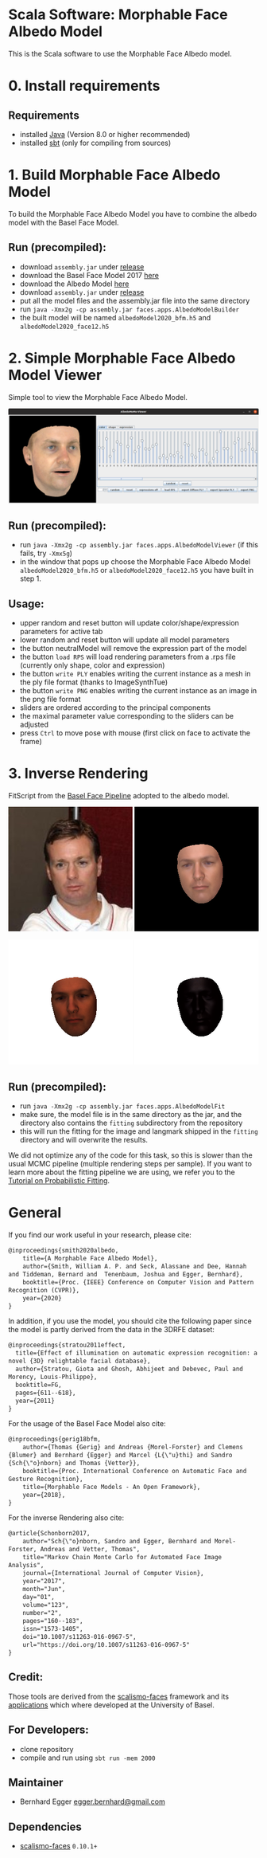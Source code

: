 # Scala Software: Morphable Face Albedo Model

This is the Scala software to use the Morphable Face Albedo model.

# 0. Install requirements

## Requirements
- installed [Java](http://www.oracle.com/technetwork/java/javase/downloads/index.html) (Version 8.0 or higher recommended)
- installed [sbt](http://www.scala-sbt.org/release/tutorial/Setup.html) (only for compiling from sources)


# 1. Build Morphable Face Albedo Model

To build the Morphable Face Albedo Model you have to combine the albedo model with the Basel Face Model.

## Run (precompiled):
- download `assembly.jar` under [release](https://github.com/waps101/AlbedoMM/releases)
- download the Basel Face Model 2017 [here](https://faces.dmi.unibas.ch/bfm/bfm2017.html)
- download the Albedo Model [here](https://github.com/waps101/AlbedoMM/releases)
- download `assembly.jar` under [release](https://github.com/waps101/AlbedoMM/releases)
- put all the model files and the assembly.jar file into the same directory
- run `java -Xmx2g -cp assembly.jar faces.apps.AlbedoModelBuilder`
- the built model will be named `albedoModel2020_bfm.h5` and `albedoModel2020_face12.h5`


# 2. Simple Morphable Face Albedo Model Viewer
 
 Simple tool to view the Morphable Face Albedo Model.
 
 ![Simple Morphable Model Viewer](Screenshot.png)
 

## Run (precompiled):
- run `java -Xmx2g -cp assembly.jar faces.apps.AlbedoModelViewer` (if this fails, try `-Xmx5g`)
- in the window that pops up choose the Morphable Face Albedo Model `albedoModel2020_bfm.h5` or `albedoModel2020_face12.h5` you have built in step 1.

## Usage:
- upper random and reset button will update color/shape/expression parameters for active tab
- lower random and reset button will update all model parameters
- the button neutralModel will remove the expression part of the model
- the button `load RPS` will load rendering parameters from a .rps file (currently only shape, color and expression)
- the button `write PLY` enables writing the current instance as a mesh in the ply file format (thanks to ImageSynthTue)
- the button `write PNG` enables writing the current instance as an image in the png file format
- sliders are ordered according to the principal components
- the maximal parameter value corresponding to the sliders can be adjusted
- press `Ctrl` to move pose with mouse (first click on face to activate the frame)


# 3. Inverse Rendering

FitScript from the [Basel Face Pipeline](https://github.com/unibas-gravis/basel-face-pipeline) adopted to the albedo model.

 ![Target](fitting/Bob_Stoops_0005.png)
 ![Fit](fitting/results/fitter-best_Gamma.png)
 
 ![Fit](fitting/results/fitter-best-diffuse.png)
 ![Fit](fitting/results/fitter-best-specular.png)

## Run (precompiled):
- run `java -Xmx2g -cp assembly.jar faces.apps.AlbedoModelFit`
- make sure, the model file is in the same directory as the jar, and the directory also contains the `fitting` subdirectory from the repository
- this will run the fitting for the image and langmark shipped in the `fitting` directory and will overwrite the results. 

We did not optimize any of the code for this task, so this is slower than the usual MCMC pipeline (multiple rendering steps per sample). If you want to learn more about the fitting pipeline we are using, we refer you to the [Tutorial on Probabilistic Fitting](https://gravis.dmi.unibas.ch/PMM/lectures/fitting/).

# General

If you find our work useful in your research, please cite:

```
@inproceedings{smith2020albedo,
    title={A Morphable Face Albedo Model},
    author={Smith, William A. P. and Seck, Alassane and Dee, Hannah and Tiddeman, Bernard and  Tenenbaum, Joshua and Egger, Bernhard},
    booktitle={Proc. {IEEE} Conference on Computer Vision and Pattern Recognition (CVPR)},
    year={2020}
}
```

    
In addition, if you use the model, you should cite the following paper since the model is partly derived from the data in the 3DRFE dataset:

```
@inproceedings{stratou2011effect,
  title={Effect of illumination on automatic expression recognition: a novel {3D} relightable facial database},
  author={Stratou, Giota and Ghosh, Abhijeet and Debevec, Paul and Morency, Louis-Philippe},
  booktitle=FG,
  pages={611--618},
  year={2011}
}
```
For the usage of the Basel Face Model also cite:

```
@inproceedings{gerig18bfm,
    author={Thomas {Gerig} and Andreas {Morel-Forster} and Clemens {Blumer} and Bernhard {Egger} and Marcel {L{\"u}thi} and Sandro {Sch{\"o}nborn} and Thomas {Vetter}},
    booktitle={Proc. International Conference on Automatic Face and Gesture Recognition},
    title={Morphable Face Models - An Open Framework},
    year={2018},
}
```

For the inverse Rendering also cite:

```
@article{Schonborn2017,
    author="Sch{\"o}nborn, Sandro and Egger, Bernhard and Morel-Forster, Andreas and Vetter, Thomas",
    title="Markov Chain Monte Carlo for Automated Face Image Analysis",
    journal={International Journal of Computer Vision},
    year="2017",
    month="Jun",
    day="01",
    volume="123",
    number="2",
    pages="160--183",
    issn="1573-1405",
    doi="10.1007/s11263-016-0967-5",
    url="https://doi.org/10.1007/s11263-016-0967-5"
}
```
 
## Credit:
Those tools are derived from the [scalismo-faces](](https://github.com/unibas-gravis/scalismo-faces)) framework and its [applications](https://github.com/unibas-gravis/) which where developed at the University of Basel.


## For Developers:
- clone repository
- compile and run using `sbt run -mem 2000`

## Maintainer

- Bernhard Egger <egger.bernhard@gmail.com>

## Dependencies

- [scalismo-faces](https://github.com/unibas-gravis/scalismo-faces) `0.10.1+`
